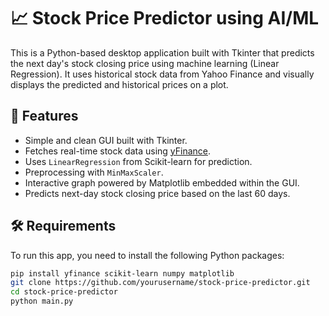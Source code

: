 # 📈 Stock Price Predictor using AI/ML

This is a Python-based desktop application built with Tkinter that predicts the next day's stock closing price using machine learning (Linear Regression). It uses historical stock data from Yahoo Finance and visually displays the predicted and historical prices on a plot.

## 🧠 Features

- Simple and clean GUI built with Tkinter.
- Fetches real-time stock data using [yFinance](https://pypi.org/project/yfinance/).
- Uses `LinearRegression` from Scikit-learn for prediction.
- Preprocessing with `MinMaxScaler`.
- Interactive graph powered by Matplotlib embedded within the GUI.
- Predicts next-day stock closing price based on the last 60 days.

## 🛠️ Requirements

To run this app, you need to install the following Python packages:

```bash
pip install yfinance scikit-learn numpy matplotlib
git clone https://github.com/yourusername/stock-price-predictor.git
cd stock-price-predictor
python main.py

```
